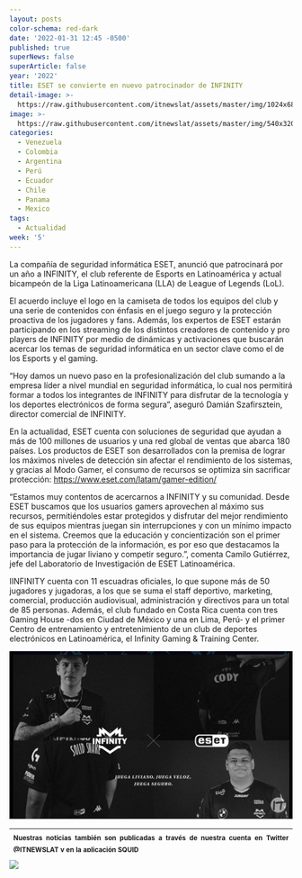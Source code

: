 ```yaml
---
layout: posts
color-schema: red-dark
date: '2022-01-31 12:45 -0500'
published: true
superNews: false
superArticle: false
year: '2022'
title: ESET se convierte en nuevo patrocinador de INFINITY
detail-image: >-
  https://raw.githubusercontent.com/itnewslat/assets/master/img/1024x680/infinity-eset-g.jpg
image: >-
  https://raw.githubusercontent.com/itnewslat/assets/master/img/540x320/infinity-eset-p.jpg
categories:
  - Venezuela
  - Colombia
  - Argentina
  - Perú
  - Ecuador
  - Chile
  - Panama
  - Mexico
tags:
  - Actualidad
week: '5'
---
```

La compañía de seguridad informática ESET, anunció que patrocinará por un año a INFINITY, el club referente de Esports en Latinoamérica y actual bicampeón de la Liga Latinoamericana (LLA) de League of Legends (LoL).
 
El acuerdo incluye el logo en la camiseta de todos los equipos del club y una serie de contenidos con énfasis en el juego seguro y la protección proactiva de los jugadores y fans. Además, los expertos de ESET estarán participando en los streaming de los distintos creadores de contenido y pro players de INFINITY por medio de dinámicas y activaciones que buscarán acercar los temas de seguridad informática en un sector clave como el de los Esports y el gaming.
 
“Hoy damos un nuevo paso en la profesionalización del club sumando a la empresa líder a nivel mundial en seguridad informática, lo cual nos permitirá formar a todos los integrantes de INFINITY para disfrutar de la tecnología y los deportes electrónicos de forma segura”, aseguró Damián Szafirsztein, director comercial de INFINITY.
 
En la actualidad, ESET cuenta con soluciones de seguridad que ayudan a más de 100 millones de usuarios y una red global de ventas que abarca 180 países. Los productos de ESET son desarrollados con la premisa de lograr los máximos niveles de detección sin afectar el rendimiento de los sistemas, y gracias al Modo Gamer, el consumo de recursos se optimiza sin sacrificar protección: https://www.eset.com/latam/gamer-edition/
 
“Estamos muy contentos de acercarnos a INFINITY y su comunidad. Desde ESET buscamos que los usuarios gamers aprovechen al máximo sus recursos, permitiéndoles estar protegidos y disfrutar del mejor rendimiento de sus equipos mientras juegan sin interrupciones y con un mínimo impacto en el sistema. Creemos que la educación y concientización son el primer paso para la protección de la información, es por eso que destacamos la importancia de jugar liviano y competir seguro.”, comenta Camilo Gutiérrez, jefe del Laboratorio de Investigación de ESET Latinoamérica. 
 
IINFINITY cuenta con 11 escuadras oficiales, lo que supone más de 50 jugadores y jugadoras, a los que se suma el staff deportivo, marketing, comercial, producción audiovisual, administración y directivos para un total de 85 personas. Además, el club fundado en Costa Rica cuenta con tres Gaming House -dos en Ciudad de México y una en Lima, Perú- y el primer Centro de entrenamiento y entretenimiento de un club de deportes electrónicos en Latinoamérica, el Infinity Gaming & Training Center.

![](https://raw.githubusercontent.com/itnewslat/assets/master/img/540x320/infinity-eset-p.jpg)

<table style="height: 42px;" width="569">
<tbody>
<tr>
<td style="text-align: justify;"><sub><strong>Nuestras noticias también son publicadas a través de nuestra cuenta en Twitter <a href="https://twitter.com/itnewslat?lang=es">@ITNEWSLAT</a> y en la aplicación <a href="https://squidapp.co/en/">SQUID</a></strong></sub></td>
</tr>
</tbody>
</table>

<img src="https://tracker.metricool.com/c3po.jpg?hash=56f88a41e39ab42c063cc51676587a04"/>